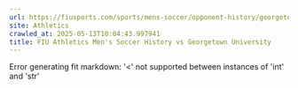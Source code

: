 ```yaml
---
url: https://fiusports.com/sports/mens-soccer/opponent-history/georgetown-university/20
site: Athletics
crawled_at: 2025-05-13T10:04:43.997941
title: FIU Athletics Men's Soccer History vs Georgetown University
---
```


Error generating fit markdown: '<' not supported between instances of 'int' and 'str'